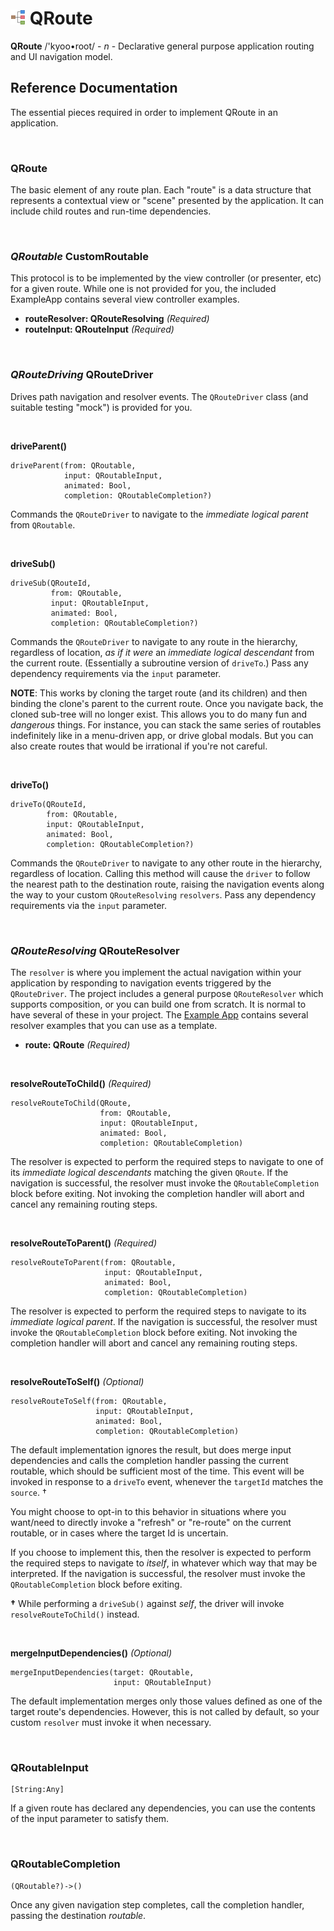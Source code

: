 # ![qroute](icon.png) QRoute

**QRoute** /'kyoo•root/ - *n* - Declarative general purpose application routing and UI navigation model.

## Reference Documentation

The essential pieces required in order to implement QRoute in an application.

<br />

### QRoute

The basic element of any route plan. Each "route" is a data structure that represents a contextual view
or "scene" presented by the application. It can include child routes and run-time dependencies.

<br />

### *QRoutable* CustomRoutable

This protocol is to be implemented by the view controller (or presenter, etc) for a given route. While one
is not provided for you, the included ExampleApp contains several view controller examples.

 - **routeResolver: QRouteResolving** *(Required)*
 - **routeInput: QRouteInput** *(Required)*

<br />

### *QRouteDriving* QRouteDriver

Drives path navigation and resolver events. The `QRouteDriver` class (and suitable testing "mock") is
provided for you.

<br />

**driveParent()**

```
driveParent(from: QRoutable,
            input: QRoutableInput,
            animated: Bool,
            completion: QRoutableCompletion?)
```

Commands the `QRouteDriver` to navigate to the *immediate logical parent* from `QRoutable`.

<br />

**driveSub()**

```
driveSub(QRouteId,
         from: QRoutable,
         input: QRoutableInput,
         animated: Bool,
         completion: QRoutableCompletion?)
```
Commands the `QRouteDriver` to navigate to any route in the hierarchy, regardless of location,
*as if it were* an *immediate logical descendant* from the current route. (Essentially a subroutine
version of `driveTo`.) Pass any dependency requirements via the `input` parameter.

**NOTE**: This works by cloning the target route (and its children) and then binding the clone's
parent to the current route. Once you navigate back, the cloned sub-tree will no longer exist.
This allows you to do many fun and *dangerous* things. For instance, you can stack the same
series of routables indefinitely like in a menu-driven app, or drive global modals. But you can
also create routes that would be irrational if you're not careful.

<br />

**driveTo()**

```
driveTo(QRouteId,
        from: QRoutable,
        input: QRoutableInput,
        animated: Bool,
        completion: QRoutableCompletion?)
```
Commands the `QRouteDriver` to navigate to any other route in the hierarchy, regardless of location.
Calling this method will cause the `driver` to follow the nearest path to the destination route, raising the
navigation events along the way to your custom `QRouteResolving` `resolvers`. Pass any dependency
requirements via the `input` parameter.

<br />

### *QRouteResolving* QRouteResolver

The `resolver` is where you implement the actual navigation within your application by responding
to navigation events triggered by the `QRouteDriver`. The project includes a general purpose
`QRouteResolver` which supports composition, or you can build one from scratch. It is normal to
have several of these in your project. The [Example App](https://github.com/quickthyme/qroute-example-ios)
contains several resolver examples that you can use as a template.

 - **route: QRoute** *(Required)*

<br />

**resolveRouteToChild()** *(Required)*

```
resolveRouteToChild(QRoute,
                    from: QRoutable,
                    input: QRoutableInput,
                    animated: Bool,
                    completion: QRoutableCompletion)
```
The resolver is expected to perform the required steps to navigate to one of its *immediate logical
descendants* matching the given `QRoute`. If the navigation is successful, the resolver must invoke
the `QRoutableCompletion` block before exiting. Not invoking the completion handler will abort and
cancel any remaining routing steps.

<br />

**resolveRouteToParent()** *(Required)*

```
resolveRouteToParent(from: QRoutable,
                     input: QRoutableInput,
                     animated: Bool,
                     completion: QRoutableCompletion)
```
The resolver is expected to perform the required steps to navigate to its *immediate logical parent*. If the
navigation is successful, the resolver must invoke the `QRoutableCompletion` block before exiting. Not
invoking the completion handler will abort and cancel any remaining routing steps.

<br />

**resolveRouteToSelf()** *(Optional)*

```
resolveRouteToSelf(from: QRoutable,
                   input: QRoutableInput,
                   animated: Bool,
                   completion: QRoutableCompletion)
```
The default implementation ignores the result, but does merge input dependencies and calls the completion
handler passing the current routable, which should be sufficient most of the time. This event will be invoked
in response to a `driveTo` event, whenever the `targetId` matches the `source`. †

You might choose to opt-in to this behavior in situations where you want/need to directly invoke
a "refresh" or "re-route" on the current routable, or in cases where the target Id is uncertain.

If you choose to implement this, then the resolver is expected to perform the required steps to navigate
to *itself*, in whatever which way that may be interpreted. If the navigation is successful, the resolver must
invoke the `QRoutableCompletion` block before exiting.

**†** While performing a `driveSub()` against *self*, the driver will invoke `resolveRouteToChild()` instead.

<br />

**mergeInputDependencies()** *(Optional)*

```
mergeInputDependencies(target: QRoutable,
                       input: QRoutableInput)
```
The default implementation merges only those values defined as one of the target route's dependencies.
However, this is not called by default, so your custom `resolver` must invoke it when necessary.

<br />

### QRoutableInput

```
[String:Any]
```
If a given route has declared any dependencies, you can use the contents of the input parameter to satisfy them.

<br />

### QRoutableCompletion

```
(QRoutable?)->()
```
Once any given navigation step completes, call the completion handler, passing the destination *routable*.
